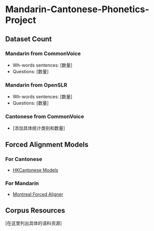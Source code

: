 # Mandarin-Cantonese-Phonetics-Project

## Dataset Count

### Mandarin from CommonVoice
- Wh-words sentences: [数量]
- Questions: [数量]

### Mandarin from OpenSLR
- Wh-words sentences: [数量]
- Questions: [数量]

### Cantonese from CommonVoice
- [添加具体统计类别和数量]

## Forced Alignment Models
### For Cantonese
- [HKCantonese Models](https://github.com/chenchenzi/HKCantonese_models)

### For Mandarin
- [Montreal Forced Aligner](https://montreal-forced-aligner.readthedocs.io/en/latest)

## Corpus Resources
[在这里列出具体的语料资源]
